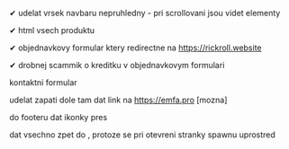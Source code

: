✔ udelat vrsek navbaru nepruhledny - pri scrollovani jsou videt elementy

✔ html vsech produktu

✔ objednavkovy formular ktery redirectne na https://rickroll.website 

✔ drobnej scammik o kreditku v objednavkovym formulari

kontaktni formular

udelat zapati dole tam dat link na https://emfa.pro [mozna]

do footeru dat ikonky pres <a><img></a>

dat vsechno zpet do <body>, protoze se pri otevreni stranky spawnu uprostred
